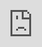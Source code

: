 ```yaml
---
layout: page
title: Generic
description:
image: assets/images/pic11.jpg
nav-menu: true
---
```


<style type="text/css"> html{ margin: 0; height: 100%; overflow: hidden; } iframe{ position: absolute; left:0; right:0; bottom:0; top:0; border:0; } </style>  <iframe id="typeform-full" width="100%" height="100%" frameborder="0" src="https://lukehollomon.typeform.com/to/U4Pk1Y"></iframe> <script type="text/javascript" src="https://embed.typeform.com/embed.js"></script>
